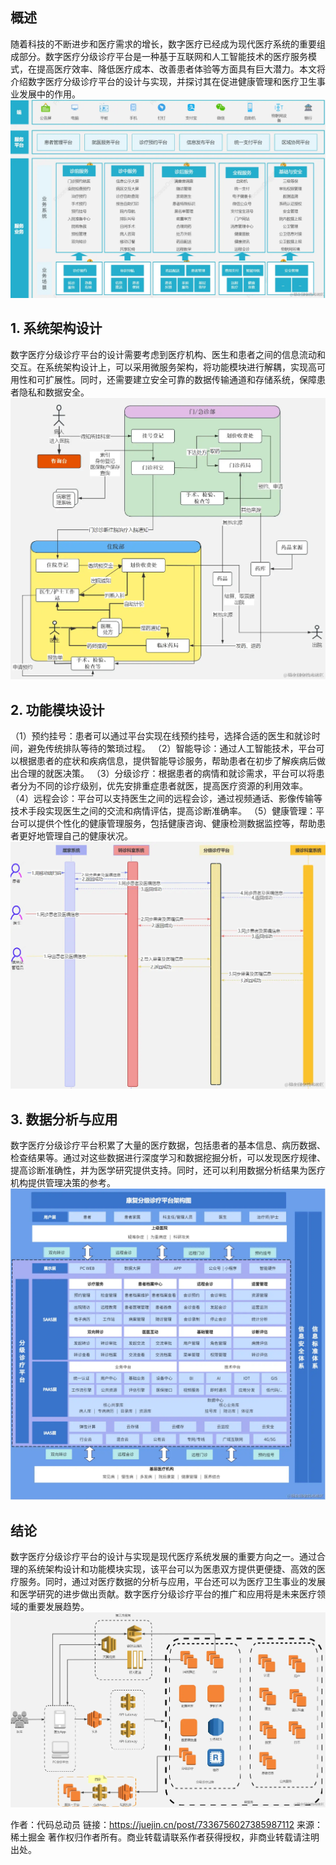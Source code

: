 ## 概述
随着科技的不断进步和医疗需求的增长，数字医疗已经成为现代医疗系统的重要组成部分。数字医疗分级诊疗平台是一种基于互联网和人工智能技术的医疗服务模式，在提高医疗效率、降低医疗成本、改善患者体验等方面具有巨大潜力。本文将介绍数字医疗分级诊疗平台的设计与实现，并探讨其在促进健康管理和医疗卫生事业发展中的作用。
![digital-health0.png](..%2Fimgs%2Fdigital-health%2Fdigital-health0.png)

## 1. 系统架构设计
数字医疗分级诊疗平台的设计需要考虑到医疗机构、医生和患者之间的信息流动和交互。在系统架构设计上，可以采用微服务架构，将功能模块进行解耦，实现高可用性和可扩展性。同时，还需要建立安全可靠的数据传输通道和存储系统，保障患者隐私和数据安全。
![digital-health-uml.png](..%2Fimgs%2Fdigital-health%2Fdigital-health-uml.png)

## 2. 功能模块设计
（1）预约挂号：患者可以通过平台实现在线预约挂号，选择合适的医生和就诊时间，避免传统排队等待的繁琐过程。
（2）智能导诊：通过人工智能技术，平台可以根据患者的症状和疾病信息，提供智能导诊服务，帮助患者在初步了解疾病后做出合理的就医决策。
（3）分级诊疗：根据患者的病情和就诊需求，平台可以将患者分为不同的诊疗级别，优先安排重症患者就医，提高医疗资源的利用效率。
（4）远程会诊：平台可以支持医生之间的远程会诊，通过视频通话、影像传输等技术手段实现医生之间的交流和病情评估，提高诊断准确率。
（5）健康管理：平台可以提供个性化的健康管理服务，包括健康咨询、健康检测数据监控等，帮助患者更好地管理自己的健康状况。
![digital-health-sd.png](..%2Fimgs%2Fdigital-health%2Fdigital-health-sd.png)

## 3. 数据分析与应用
数字医疗分级诊疗平台积累了大量的医疗数据，包括患者的基本信息、病历数据、检查结果等。通过对这些数据进行深度学习和数据挖掘分析，可以发现医疗规律、提高诊断准确性，并为医学研究提供支持。同时，还可以利用数据分析结果为医疗机构提供管理决策的参考。
![digital-health-sys-design.png](..%2Fimgs%2Fdigital-health%2Fdigital-health-sys-design.png)

## 结论
数字医疗分级诊疗平台的设计与实现是现代医疗系统发展的重要方向之一。通过合理的系统架构设计和功能模块实现，该平台可以为医患双方提供更便捷、高效的医疗服务。同时，通过对医疗数据的分析与应用，平台还可以为医疗卫生事业的发展和医学研究的进步做出贡献。数字医疗分级诊疗平台的推广和应用将是未来医疗领域的重要发展趋势。
![digital-health-domain.png](..%2Fimgs%2Fdigital-health%2Fdigital-health-domain.png)

作者：代码总动员
链接：https://juejin.cn/post/7336756027385987112
来源：稀土掘金
著作权归作者所有。商业转载请联系作者获得授权，非商业转载请注明出处。